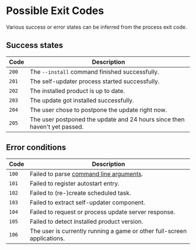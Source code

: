 # Possible Exit Codes

Various success or error states can be inferred from the process exit code.

## Success states

Code | Description
---|---
`200` | The `--install` command finished successfully.
`201` | The self-updater process started successfully.
`202` | The installed product is up to date.
`203` | The update got installed successfully.
`204` | The user chose to postpone the update right now.
`205` | The user postponed the update and 24 hours since then haven't yet passed.

## Error conditions

Code | Description
---|---
`100` | Failed to parse [command line arguments](Command-Line-Arguments.md).
`101` | Failed to register autostart entry.
`102` | Failed to (re-)create scheduled task.
`103` | Failed to extract self-updater component.
`104` | Failed to request or process update server response.
`105` | Failed to detect installed product version.
`106` | The user is currently running a game or other full-screen applications.
